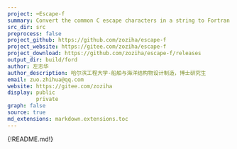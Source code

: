 ```yaml
---
project: ⌨Escape-f
summary: Convert the common C escape characters in a string to Fortran characters
src_dir: src
preprocess: false
project_github: https://github.com/zoziha/escape-f
project_website: https://gitee.com/zoziha/escape-f
project_download: https://github.com/zoziha/escape-f/releases
output_dir: build/ford
author: 左志华
author_description: 哈尔滨工程大学-船舶与海洋结构物设计制造，博士研究生
email: zuo.zhihua@qq.com
website: https://gitee.com/zoziha
display: public
         private
graph: false
source: true
md_extensions: markdown.extensions.toc
---
```


{!README.md!}
